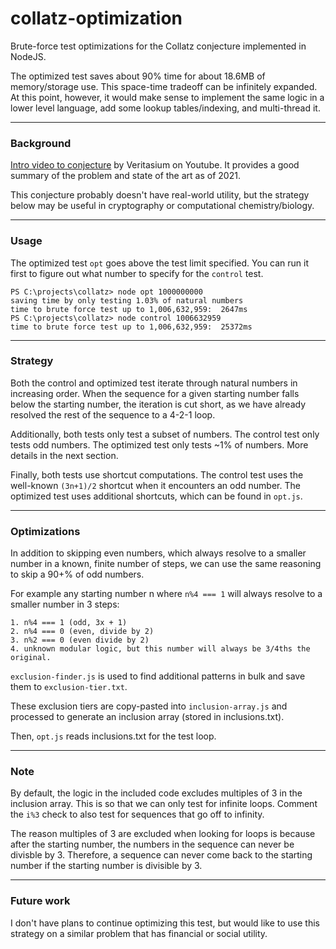 # collatz-optimization

Brute-force test optimizations for the Collatz conjecture implemented in NodeJS.

The optimized test saves about 90% time for about 18.6MB of memory/storage use. This space-time tradeoff can be infinitely expanded. At this point, however, it would make sense to implement the same logic in a lower level language, add some lookup tables/indexing, and multi-thread it.

---
### Background

[Intro video to conjecture](https://www.youtube.com/watch?v=094y1Z2wpJg) by Veritasium on Youtube. It provides a good summary of the problem and state of the art as of 2021.

This conjecture probably doesn't have real-world utility, but the strategy below may be useful in cryptography or computational chemistry/biology.

---
### Usage

The optimized test `opt` goes above the test limit specified. You can run it first to figure out what number to specify for the `control` test.
```
PS C:\projects\collatz> node opt 1000000000
saving time by only testing 1.03% of natural numbers
time to brute force test up to 1,006,632,959:  2647ms
PS C:\projects\collatz> node control 1006632959    
time to brute force test up to 1,006,632,959:  25372ms
```

---

### Strategy

Both the control and optimized test iterate through natural numbers in increasing order. When the sequence for a given starting number falls below the starting number, the iteration is cut short, as we have already resolved the rest of the sequence to a 4-2-1 loop.

Additionally, both tests only test a subset of numbers. The control test only tests odd numbers. The optimized test only tests ~1% of numbers. More details in the next section.

Finally, both tests use shortcut computations. The control test uses the well-known `(3n+1)/2` shortcut when it encounters an odd number. The optimized test uses additional shortcuts, which can be found in `opt.js`.

---

### Optimizations

In addition to skipping even numbers, which always resolve to a smaller number in a known, finite number of steps, we can use the same reasoning to skip a 90+% of odd numbers.

For example any starting number n where `n%4 === 1` will always resolve to a smaller number in 3 steps:

```
1. n%4 === 1 (odd, 3x + 1)
2. n%4 === 0 (even, divide by 2)
3. n%2 === 0 (even divide by 2)
4. unknown modular logic, but this number will always be 3/4ths the original.
```

`exclusion-finder.js` is used to find additional patterns in bulk and save them to `exclusion-tier.txt`.

These exclusion tiers are copy-pasted into `inclusion-array.js` and processed to generate an inclusion array (stored in inclusions.txt).

Then, `opt.js` reads inclusions.txt for the test loop.

---
### Note

By default, the logic in the included code excludes multiples of 3 in the inclusion array. This is so that we can only test for infinite loops. Comment the `i%3` check to also test for sequences that go off to infinity.

The reason multiples of 3 are excluded when looking for loops is because after the starting number, the numbers in the sequence can never be divisble by 3. Therefore, a sequence can never come back to the starting number if the starting number is divisible by 3.

---

### Future work

I don't have plans to continue optimizing this test, but would like to use this strategy on a similar problem that has financial or social utility.
